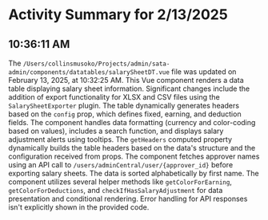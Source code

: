# Activity Summary for 2/13/2025

## 10:36:11 AM
The `/Users/collinsmusoko/Projects/admin/sata-admin/components/datatables/salarySheetDT.vue` file was updated on February 13, 2025, at 10:32:25 AM.  This Vue component renders a data table displaying salary sheet information.  Significant changes include the addition of export functionality for XLSX and CSV files using the `SalarySheetExporter` plugin.  The table dynamically generates headers based on the `config` prop, which defines fixed, earning, and deduction fields.  The component handles data formatting (currency and color-coding based on values),  includes a search function, and displays salary adjustment alerts using tooltips. The `getHeaders` computed property dynamically builds the table headers based on the data's structure and the configuration received from props. The component fetches approver names using an API call to `/users/adminCentral/user/{approver_id}` before exporting salary sheets.  The data is sorted alphabetically by first name.  The component utilizes several helper methods like `getColorForEarning`, `getColorForDeductions`, and `checkIfHasSalaryAdjustment` for data presentation and conditional rendering.  Error handling for API responses isn't explicitly shown in the provided code.
